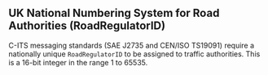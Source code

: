 ## UK National Numbering System for Road Authorities (RoadRegulatorID)

C-ITS messaging standards (SAE J2735 and CEN/ISO TS19091) require a nationally unique `RoadRegulatorID` to be assigned to traffic authorities.  This is a 16-bit integer in the range 1 to 65535.